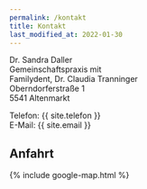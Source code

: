 ```yaml
---
permalink: /kontakt
title: Kontakt
last_modified_at: 2022-01-30
---
```


Dr. Sandra Daller<br />
Gemeinschaftspraxis mit<br />
Familydent, Dr. Claudia Tranninger<br />
Oberndorferstra&szlig;e 1<br />
5541 Altenmarkt

Telefon: {{ site.telefon }}<br />
E-Mail: {{ site.email }}

## Anfahrt

{% include google-map.html %}